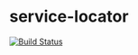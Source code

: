 # service-locator

[![Build Status](https://travis-ci.org/hhpack/service-locator.svg?branch=master)](https://travis-ci.org/hhpack/service-locator)
